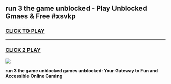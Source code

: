 
## run 3 the game unblocked - Play Unblocked Gmaes & Free #xsvkp
<h3>
<a href="https://premium.freeplayer.one?title=run_3_the_game_unblocked&ref=03M">CLICK TO PLAY</a></h3>
<hr>

<h3>
<a href="https://premium.freeplayer.one?title=run_3_the_game_unblocked&ref=03M">CLICK 2 PLAY</a>
  
</h3>

<a href="https://premium.freeplayer.one?title=run_3_the_game_unblocked&ref=03M"><img src="https://clearcache.store/games.png"></a>


**run 3 the game unblocked games unblocked: Your Gateway to Fun and Accessible Online Gaming**
